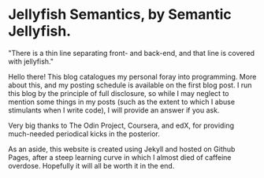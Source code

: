 Jellyfish Semantics, by Semantic Jellyfish.
===================

"There is a thin line separating front- and back-end, and that line is covered with jellyfish."

Hello there! This blog catalogues my personal foray into programming. More about this, and my posting schedule is available on the first blog post. I run this blog by the principle of full disclosure, so while I may neglect to mention some things in my posts (such as the extent to which I abuse stimulants when I write code), I will provide an answer if you ask.

Very big thanks to The Odin Project, Coursera, and edX, for providing much-needed periodical kicks in the posterior.

As an aside, this website is created using Jekyll and hosted on Github Pages, after a steep learning curve in which I almost died of caffeine overdose. Hopefully it will all be worth it in the end.
